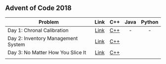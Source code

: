 ## Advent of Code 2018

| Problem | Link | C++ | Java | Python |
| --- | :---: | :---: | :---: | :---: |
| Day 1: Chronal Calibration | [Link](https://adventofcode.com/2018/day/1) | [C++](Day-01-Chronal-Calibration/cpp-2018-01/) | - | - |
| Day 2: Inventory Management System | [Link](https://adventofcode.com/2018/day/2) | [C++](Day-02-Inventory-Management-System/cpp-2018-02/) | | |
| Day 3: No Matter How You Slice It | [Link](https://adventofcode.com/2018/day/3) | [C++](Day-03-No-Matter-How-You-Slice-It/) | | |
| | | | | |
